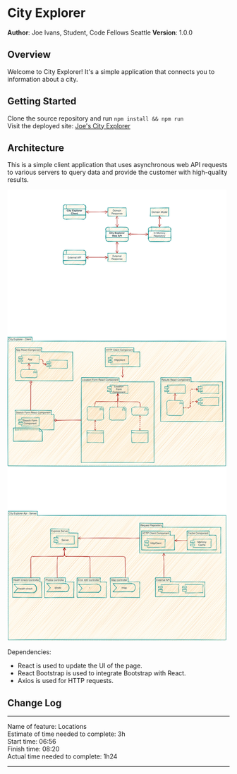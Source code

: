 # City Explorer

**Author**: Joe Ivans, Student, Code Fellows Seattle
**Version**: 1.0.0

## Overview
<!-- Provide a high level overview of what this application is and why you are
building it, beyond the fact that it's an assignment for this class.
(i.e. What's your problem domain?) -->
Welcome to City Explorer! It's a simple application that connects you to
information about a city.

## Getting Started
<!-- What are the steps that a user must take in order to build this app on
their own machine and get it running? -->
Clone the source repository and run `npm install && npm run`<br />
Visit the deployed site: [Joe's City Explorer](https://joes-city-explorer.netlify.app)

## Architecture
<!-- Provide a detailed description of the application design. What technologies
(languages, libraries, etc) you're using, and any other relevant design
information. -->
This is a simple client application that uses asynchronous web API requests to
various servers to query data and provide the customer with high-quality
results.

![Architecture](./docs/images/Archi.svg)

Dependencies:
- React is used to update the UI of the page.
- React Bootstrap is used to integrate Bootstrap with React.
- Axios is used for HTTP requests.

## Change Log
<!-- Use this area to document the iterative changes made to your application as
each feature is successfully implemented. Use time stamps. Here's an example:
08-24-2021 06:22 - Initialize netlify deployment preview.
08-24-2021 08:20 - Add search feature, display results to console log.

## Credit and Collaborations
<!-- Give credit (and a link) to other people or resources that helped you build
this application. -->
<hr />
Name of feature: Locations<br />
Estimate of time needed to complete: 3h<br />
Start time: 06:56<br />
Finish time: 08:20<br />
Actual time needed to complete: 1h24<br />
<hr />
